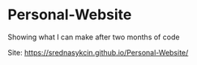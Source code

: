 # Personal-Website
Showing what I can make after two months of code

Site:
https://srednasykcin.github.io/Personal-Website/

